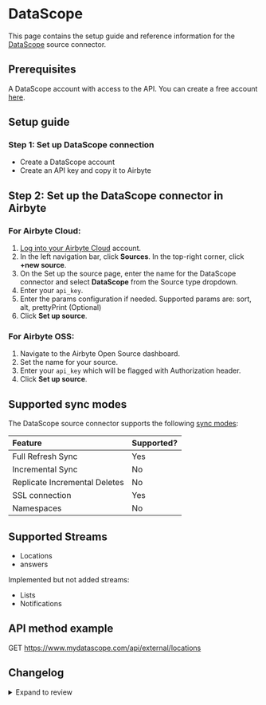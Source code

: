 # DataScope

This page contains the setup guide and reference information for the [DataScope](https://dscope.github.io/docs/) source connector.

## Prerequisites

A DataScope account with access to the API. You can create a free account [here](https://www.mydatascope.com/webhooks).

## Setup guide

### Step 1: Set up DataScope connection

- Create a DataScope account
- Create an API key and copy it to Airbyte

## Step 2: Set up the DataScope connector in Airbyte

### For Airbyte Cloud:

1. [Log into your Airbyte Cloud](https://cloud.airbyte.com/workspaces) account.
2. In the left navigation bar, click **Sources**. In the top-right corner, click **+new source**.
3. On the Set up the source page, enter the name for the DataScope connector and select **DataScope** from the Source type dropdown.
4. Enter your `api_key`.
5. Enter the params configuration if needed. Supported params are: sort, alt, prettyPrint (Optional)
6. Click **Set up source**.

### For Airbyte OSS:

1. Navigate to the Airbyte Open Source dashboard.
2. Set the name for your source.
3. Enter your `api_key` which will be flagged with Authorization header.
4. Click **Set up source**.

## Supported sync modes

The DataScope source connector supports the following [sync modes](https://docs.airbyte.com/cloud/core-concepts#connection-sync-modes):

| Feature                       | Supported? |
| :---------------------------- | :--------- |
| Full Refresh Sync             | Yes        |
| Incremental Sync              | No         |
| Replicate Incremental Deletes | No         |
| SSL connection                | Yes        |
| Namespaces                    | No         |

## Supported Streams

- Locations
- answers

Implemented but not added streams:

- Lists
- Notifications

## API method example

GET https://www.mydatascope.com/api/external/locations

## Changelog

<details>
  <summary>Expand to review</summary>

| Version | Date       | Pull Request                                              | Subject        |
| :------ | :--------- | :-------------------------------------------------------- | :------------- |
| 0.2.18 | 2025-03-22 | [55919](https://github.com/airbytehq/airbyte/pull/55919) | Update dependencies |
| 0.2.17 | 2025-03-08 | [55318](https://github.com/airbytehq/airbyte/pull/55318) | Update dependencies |
| 0.2.16 | 2025-03-01 | [54963](https://github.com/airbytehq/airbyte/pull/54963) | Update dependencies |
| 0.2.15 | 2025-02-22 | [54428](https://github.com/airbytehq/airbyte/pull/54428) | Update dependencies |
| 0.2.14 | 2025-02-15 | [53759](https://github.com/airbytehq/airbyte/pull/53759) | Update dependencies |
| 0.2.13 | 2025-02-08 | [53323](https://github.com/airbytehq/airbyte/pull/53323) | Update dependencies |
| 0.2.12 | 2025-02-01 | [52809](https://github.com/airbytehq/airbyte/pull/52809) | Update dependencies |
| 0.2.11 | 2025-01-25 | [52302](https://github.com/airbytehq/airbyte/pull/52302) | Update dependencies |
| 0.2.10 | 2025-01-18 | [51649](https://github.com/airbytehq/airbyte/pull/51649) | Update dependencies |
| 0.2.9 | 2025-01-11 | [51069](https://github.com/airbytehq/airbyte/pull/51069) | Update dependencies |
| 0.2.8 | 2024-12-28 | [50569](https://github.com/airbytehq/airbyte/pull/50569) | Update dependencies |
| 0.2.7 | 2024-12-21 | [49542](https://github.com/airbytehq/airbyte/pull/49542) | Update dependencies |
| 0.2.6 | 2024-12-12 | [49161](https://github.com/airbytehq/airbyte/pull/49161) | Update dependencies |
| 0.2.5 | 2024-11-05 | [48357](https://github.com/airbytehq/airbyte/pull/48357) | Revert to source-declarative-manifest v5.17.0 |
| 0.2.4 | 2024-11-05 | [48336](https://github.com/airbytehq/airbyte/pull/48336) | Update dependencies |
| 0.2.3 | 2024-10-29 | [47857](https://github.com/airbytehq/airbyte/pull/47857) | Update dependencies |
| 0.2.2 | 2024-10-28 | [47451](https://github.com/airbytehq/airbyte/pull/47451) | Update dependencies |
| 0.2.1 | 2024-10-21 | [47206](https://github.com/airbytehq/airbyte/pull/47206) | Update dependencies |
| 0.2.0 | 2024-08-19 | [44416](https://github.com/airbytehq/airbyte/pull/44416) | Refactor connector to manifest-only format |
| 0.1.14 | 2024-08-17 | [44213](https://github.com/airbytehq/airbyte/pull/44213) | Update dependencies |
| 0.1.13 | 2024-08-12 | [43764](https://github.com/airbytehq/airbyte/pull/43764) | Update dependencies |
| 0.1.12 | 2024-08-10 | [43063](https://github.com/airbytehq/airbyte/pull/43063) | Update dependencies |
| 0.1.11 | 2024-07-27 | [42832](https://github.com/airbytehq/airbyte/pull/42832) | Update dependencies |
| 0.1.10 | 2024-07-20 | [42269](https://github.com/airbytehq/airbyte/pull/42269) | Update dependencies |
| 0.1.9 | 2024-07-13 | [41837](https://github.com/airbytehq/airbyte/pull/41837) | Update dependencies |
| 0.1.8 | 2024-07-10 | [41373](https://github.com/airbytehq/airbyte/pull/41373) | Update dependencies |
| 0.1.7 | 2024-07-09 | [41304](https://github.com/airbytehq/airbyte/pull/41304) | Update dependencies |
| 0.1.6 | 2024-07-06 | [40815](https://github.com/airbytehq/airbyte/pull/40815) | Update dependencies |
| 0.1.5 | 2024-06-25 | [40302](https://github.com/airbytehq/airbyte/pull/40302) | Update dependencies |
| 0.1.4 | 2024-06-22 | [40193](https://github.com/airbytehq/airbyte/pull/40193) | Update dependencies |
| 0.1.3 | 2024-06-15 | [38844](https://github.com/airbytehq/airbyte/pull/38844) | Make compatible with builder |
| 0.1.2 | 2024-06-06 | [39254](https://github.com/airbytehq/airbyte/pull/39254) | [autopull] Upgrade base image to v1.2.2 |
| 0.1.1 | 2024-05-20 | [38440](https://github.com/airbytehq/airbyte/pull/38440) | [autopull] base image + poetry + up_to_date |
| 0.1.0   | 2022-10-31 | [#18725](https://github.com/airbytehq/airbyte/pull/18725) | Initial commit |

</details>
